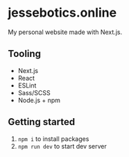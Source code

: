 # jessebotics.online

My personal website made with Next.js.

## Tooling
* Next.js
* React
* ESLint
* Sass/SCSS
* Node.js + npm

## Getting started
1. `npm i` to install packages
2. `npm run dev` to start dev server